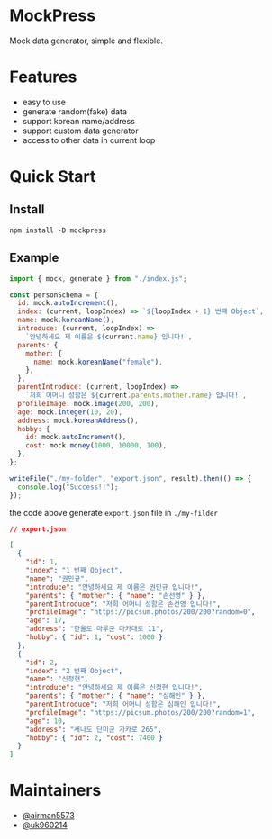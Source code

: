 # MockPress

Mock data generator, simple and flexible.

# Features

- easy to use
- generate random(fake) data
- support korean name/address
- support custom data generator
- access to other data in current loop

# Quick Start

## Install
```
npm install -D mockpress
```

## Example
```javascript
import { mock, generate } from "./index.js";

const personSchema = {
  id: mock.autoIncrement(),
  index: (current, loopIndex) => `${loopIndex + 1} 번째 Object`,
  name: mock.koreanName(),
  introduce: (current, loopIndex) =>
    `안녕하세요 제 이름은 ${current.name} 입니다!`,
  parents: {
    mother: {
      name: mock.koreanName("female"),
    },
  },
  parentIntroduce: (current, loopIndex) =>
    `저희 어머니 성함은 ${current.parents.mother.name} 입니다!`,
  profileImage: mock.image(200, 200),
  age: mock.integer(10, 20),
  address: mock.koreanAddress(),
  hobby: {
    id: mock.autoIncrement(),
    cost: mock.money(1000, 10000, 100),
  },
};

writeFile("./my-folder", "export.json", result).then(() => {
  console.log("Success!!");
});
```

the code above generate `export.json` file in `./my-filder`

```json
// export.json

[
  {
    "id": 1,
    "index": "1 번째 Object",
    "name": "권민규",
    "introduce": "안녕하세요 제 이름은 권민규 입니다!",
    "parents": { "mother": { "name": "손선영" } },
    "parentIntroduce": "저희 어머니 성함은 손선영 입니다!",
    "profileImage": "https://picsum.photos/200/200?random=0",
    "age": 17,
    "address": "한울도 마루군 마카대로 11",
    "hobby": { "id": 1, "cost": 1000 }
  },
  {
    "id": 2,
    "index": "2 번째 Object",
    "name": "신정현",
    "introduce": "안녕하세요 제 이름은 신정현 입니다!",
    "parents": { "mother": { "name": "심해인" } },
    "parentIntroduce": "저희 어머니 성함은 심해인 입니다!",
    "profileImage": "https://picsum.photos/200/200?random=1",
    "age": 10,
    "address": "새나도 단미군 가카로 265",
    "hobby": { "id": 2, "cost": 7400 }
  }
]
```

# Maintainers

- [@airman5573](https://github.com/airman5573)
- [@uk960214](https://github.com/uk960214)
